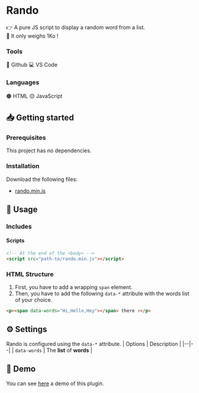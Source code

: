 # Rando
👉 A pure JS script to display a random word from a list.<br>
🚀 It only weighs 1Ko !

### Tools
🐙 Github 💻 VS Code

### Languages
🟠 HTML 🟡 JavaScript

## 📥 Getting started

### Prerequisites
This project has no dependencies.

### Installation
Download the following files:
* [rando.min.js](https://github.com/Athios-dev/rando/blob/master/public/js/rando.min.js)

## 📑 Usage

### Includes

#### Scripts
```html
<!-- At the end of the <body> -->
<script src="path-to/rando.min.js"></script>
```

### HTML Structure
 1. First, you have to add a wrapping `span` element.
 2. Then, you have to add the following `data-*` attribute with the words list of your choice.
```html
<p><span data-words="Hi,Hello,Hey"></span> there ✌</p>
```

## ⚙️ Settings
Rando is configured using the `data-*` attribute.
| Options | Description |
|--|--|
| `data-words` | The **list** of **words** |

## 👀 Demo
You can see [here](https://athios-dev.github.io/rando/demo) a demo of this plugin.